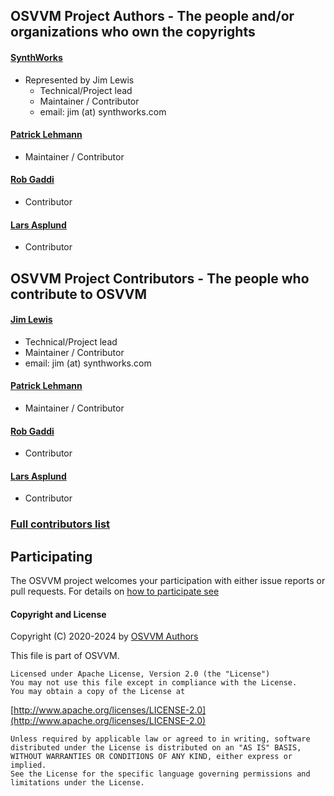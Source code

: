 ## OSVVM Project Authors - The people and/or organizations who own the copyrights

#### [SynthWorks](https://SynthWorks.com)
* Represented by Jim Lewis
  * Technical/Project lead
  * Maintainer / Contributor
  * email: jim (at) synthworks.com

#### [Patrick Lehmann](https://opensource.ieee.org/patrick.lehmann)
* Maintainer / Contributor

#### [Rob Gaddi](https://opensource.ieee.org/)
* Contributor

#### [Lars Asplund](https://opensource.ieee.org/)
* Contributor

## OSVVM Project Contributors - The people who contribute to OSVVM

#### [Jim Lewis](https://opensource.ieee.org/jim)
* Technical/Project lead
* Maintainer / Contributor
* email: jim (at) synthworks.com

#### [Patrick Lehmann](https://opensource.ieee.org/patrick.lehmann)
* Maintainer / Contributor

#### [Rob Gaddi](https://opensource.ieee.org/)
* Contributor

#### [Lars Asplund](https://opensource.ieee.org/)
* Contributor


### [Full contributors list](https://opensource.ieee.org/OSVVM/OsvvmLibraries/-/graphs/master)


## Participating  
The OSVVM project welcomes your participation with either 
issue reports or pull requests.
For details on [how to participate see](https://opensource.ieee.org/osvvm/OsvvmLibraries/-/blob/master/CONTRIBUTING.md)


#### Copyright and License
Copyright (C) 2020-2024 by [OSVVM Authors](AUTHORS.md)   

This file is part of OSVVM.

    Licensed under Apache License, Version 2.0 (the "License")
    You may not use this file except in compliance with the License.
    You may obtain a copy of the License at

  [http://www.apache.org/licenses/LICENSE-2.0](http://www.apache.org/licenses/LICENSE-2.0)

    Unless required by applicable law or agreed to in writing, software
    distributed under the License is distributed on an "AS IS" BASIS,
    WITHOUT WARRANTIES OR CONDITIONS OF ANY KIND, either express or implied.
    See the License for the specific language governing permissions and
    limitations under the License.


